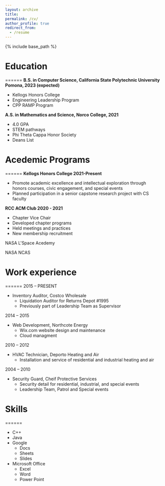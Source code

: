 ```yaml
---
layout: archive
title: 
permalink: /cv/
author_profile: true
redirect_from:
  - /resume
---
```


{% include base_path %}

# Education
======
**B.S. in Computer Science, California State Polytechnic University Pomona, 2023 (expected)**
  * Kellogs Honors College 
  * Engineering Leadership Program
  * CPP RAMP Program

**A.S. in Mathematics and Science, Norco College, 2021**
  * 4.0 GPA
  * STEM pathways 
  * Phi Theta Cappa Honor Society
  * Deans List


# Acedemic Programs 
======
**Kellogs Honors College 2021-Present**
  * Promote academic excellence and intellectual exploration through honors courses, civic engagement, and special events
  *  Planned participation in a senior capstone research project with CS faculty 

**RCC ACM Club 2020 - 2021**
  * Chapter Vice Chair
  * Developed chapter programs
  * Held meetings and practices
  * New membership recruitment

NASA L'Space Acedemy

NASA NCAS

# Work experience
======
2015 – PRESENT 
* Inventory Auditor, Costco Wholesale 
  * Liquidation Auditor for Returns Depot #1995
  * Previously part of Leadership Team as Supervisor 

2014 – 2015
* Web Development, Northcote Energy
  * Wix.com website design and maintenance
  * Cloud managment

2010 – 2012
* HVAC Technician, Deporto Heating and Air
  * Installation and service of residential and industrial heating and air 

2004 – 2010
* Security Guard, Cheif Protective Services
  * Security detail for residential, industrial, and special events
  * Leadership Team, Patrol and Special events

# Skills
======
* C++
* Java
* Google 
  * Docs
  * Sheets
  * Slides
* Microsoft Office
  * Excel
  * Word
  * Power Point

<!-- Publications
======
  <ul>{% for post in site.publications %}
    {% include archive-single-cv.html %}
  {% endfor %}</ul> -->
  
<!-- Talks
======
  <ul>{% for post in site.talks %}
    {% include archive-single-talk-cv.html %}
  {% endfor %}</ul> -->
  
<!-- Teaching
======
  <ul>{% for post in site.teaching %}
    {% include archive-single-cv.html %}
  {% endfor %}</ul> -->
  
<!-- Service and leadership
======
* Currently signed in to 43 different slack teams -->

